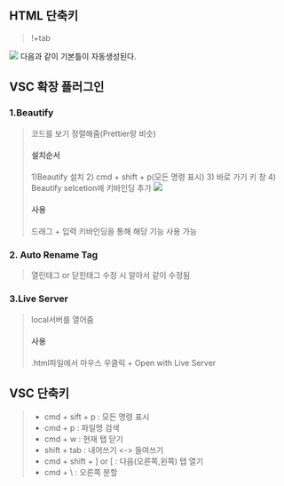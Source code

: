 ## HTML 단축키
> !+tab

![](https://images.velog.io/images/dlfehd54/post/aca23499-f918-418d-b582-741d6057649a/%E1%84%89%E1%85%B3%E1%84%8F%E1%85%B3%E1%84%85%E1%85%B5%E1%86%AB%E1%84%89%E1%85%A3%E1%86%BA%202021-03-03%20%E1%84%8B%E1%85%A9%E1%84%92%E1%85%AE%207.21.39.png)
다음과 같이 기본틀이 자동생성된다.

## VSC 확장 플러그인
 ### 1.Beautify
>코드를 보기 정렬해줌(Prettier랑 비슷)
>#### 설치순서
>1)Beautify 설치
>2) cmd + shift + p(모든 명령 표시)
>3) 바로 가기 키 창
>4) Beautify selcetion에 키바인딩 추가
![](https://images.velog.io/images/dlfehd54/post/980ea94d-bf73-43b3-9405-860472ed5481/%E1%84%89%E1%85%B3%E1%84%8F%E1%85%B3%E1%84%85%E1%85%B5%E1%86%AB%E1%84%89%E1%85%A3%E1%86%BA%202021-03-03%20%E1%84%8B%E1%85%A9%E1%84%92%E1%85%AE%207.35.09.png)
>#### 사용
>드래그 + 입력 키바인딩을 통해 해당 기능 사용 가능
 ### 2. Auto Rename Tag
>열린태그 or 닫힌태그 수정 시 알아서 같이 수정됨
### 3.Live Server
>local서버를 열어줌
>#### 사용
>.html파일에서 마우스 우클릭 + Open with Live Server

## VSC 단축키
>-  cmd + sift + p : 모든 명령 표시
>- cmd + p : 파일명 검색
>- cmd + w : 현재 탭 닫기
>- shift + tab : 내어쓰기 <-> 들여쓰기
>- cmd + shift +  ] or [  : 다음(오른쪽,왼쪽) 탭 열기
>-  cmd + \ : 오른쪽 분할
